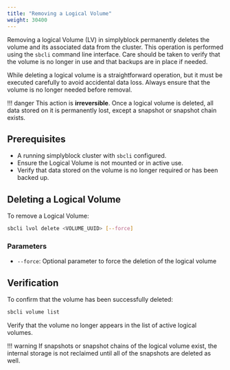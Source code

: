 ```yaml
---
title: "Removing a Logical Volume"
weight: 30400
---
```


Removing a logical Volume (LV) in simplyblock permanently deletes the volume and its associated data from the cluster.
This operation is performed using the `sbcli` command line interface. Care should be taken to verify that the volume
is no longer in use and that backups are in place if needed.

While deleting a logical volume is a straightforward operation, but it must be executed carefully to avoid accidental
data loss. Always ensure that the volume is no longer needed before removal.

!!! danger
    This action is **irreversible**. Once a logical volume is deleted, all data stored on it is permanently lost, except
    a snapshot or snapshot chain exists.

## Prerequisites

- A running simplyblock cluster with `sbcli` configured.
- Ensure the Logical Volume is not mounted or in active use.
- Verify that data stored on the volume is no longer required or has been backed up.

## Deleting a Logical Volume

To remove a Logical Volume:

```bash
sbcli lvol delete <VOLUME_UUID> [--force]
```

### Parameters

- `--force`: Optional parameter to force the deletion of the logical volume

## Verification

To confirm that the volume has been successfully deleted:

```bash
sbcli volume list
```

Verify that the volume no longer appears in the list of active logical volumes.

!!! warning
    If snapshots or snapshot chains of the logical volume exist, the internal storage is not reclaimed until all of the
    snapshots are deleted as well.
